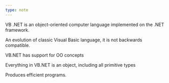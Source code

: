 ```yaml
---
type: note
---
```

VB .NET is an object-oriented computer language implemented on the .NET framework. 

An evolution of classic Visual Basic language, it is not backwards compatible.

VB.NET has support for OO concepts

Everything in VB.NET is an object, including all primitive types

Produces efficient programs.